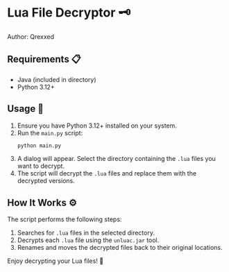 # Lua File Decryptor 🗝️

Author: Qrexxed

## Requirements 📋
- Java (included in directory)
- Python 3.12+

## Usage 🚀
1. Ensure you have Python 3.12+ installed on your system.
2. Run the `main.py` script:
    ```sh
    python main.py
    ```
3. A dialog will appear. Select the directory containing the `.lua` files you want to decrypt.
4. The script will decrypt the `.lua` files and replace them with the decrypted versions.

## How It Works ⚙️
The script performs the following steps:
1. Searches for `.lua` files in the selected directory.
2. Decrypts each `.lua` file using the `unluac.jar` tool.
3. Renames and moves the decrypted files back to their original locations.

Enjoy decrypting your Lua files! 🎉
